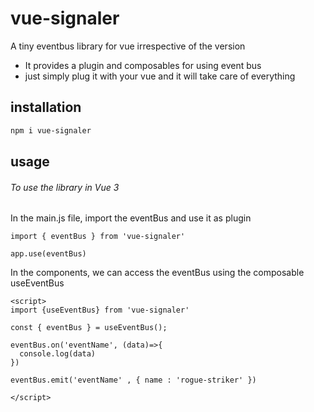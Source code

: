 # vue-signaler

A tiny eventbus library for vue irrespective of the version

- It provides a plugin and composables for using event bus
- just simply plug it with your vue and it will take care of everything

## installation 
```sh
npm i vue-signaler
```

## usage


###### To use the library in Vue 3

In the main.js file, import the eventBus and use it as plugin

```vue
import { eventBus } from 'vue-signaler'

app.use(eventBus)

```

In the components, we can access the eventBus using the composable
useEventBus

```vue
<script>
import {useEventBus} from 'vue-signaler'

const { eventBus } = useEventBus();

eventBus.on('eventName', (data)=>{
  console.log(data)
})

eventBus.emit('eventName' , { name : 'rogue-striker' })

</script>
```